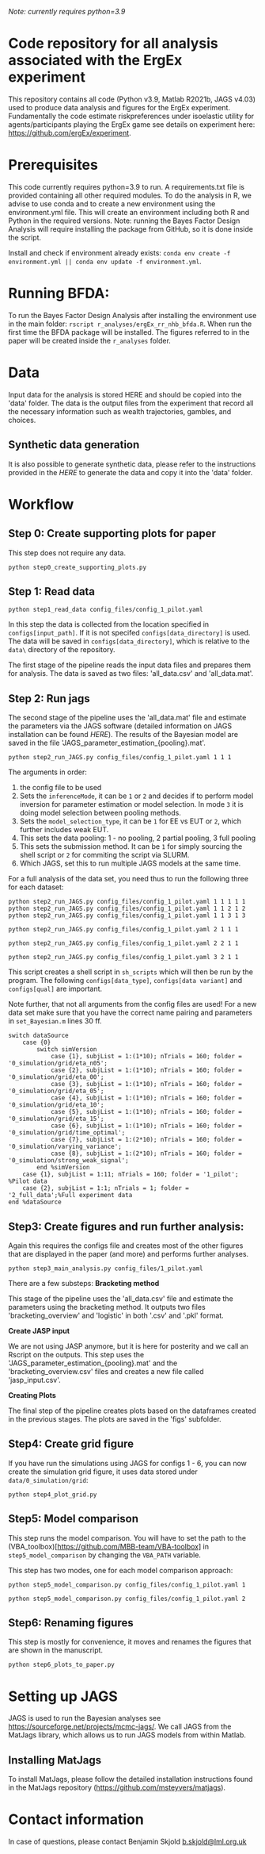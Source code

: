 _Note: currently requires python=3.9_

# Code repository for all analysis associated with the ErgEx experiment

This repository contains all code (Python v3.9, Matlab R2021b, JAGS v4.03) used to produce data analysis and figures for the ErgEx experiment. Fundamentally the code estimate riskpreferences under isoelastic utility for agents/participants playing the ErgEx game see details on experiment here: https://github.com/ergEx/experiment.

# Prerequisites

This code currently requires python=3.9 to run. A requirements.txt file is provided containing all other required modules. To do the analysis in R, we advise to use conda and to create a new environment using the environment.yml file.
This will create an environment including both R and Python in the required versions. Note: running the Bayes Factor Design Analysis will require installing the package from GitHub, so it is done inside the script.

Install and check if environment already exists:
`conda env create -f environment.yml || conda env update -f environment.yml`.

# Running BFDA:

To run the Bayes Factor Design Analysis after installing the environment use in the main folder:
`rscript r_analyses/ergEx_rr_nhb_bfda.R`. When run the first time the BFDA package will be installed. 
The figures referred to in the paper will be created inside the `r_analyses` folder.

# Data

Input data for the analysis is stored HERE and should be copied into the 'data' folder. The data is the output files from the experiment that record all the necessary information such as wealth trajectories, gambles, and choices.

## Synthetic data generation

It is also possible to generate synthetic data, please refer to the instructions provided in the _HERE_ to generate the data and copy it into the 'data' folder.

# Workflow

## Step 0: Create supporting plots for paper

This step does not require any data. 

`python step0_create_supporting_plots.py`

## Step 1: Read data

`python step1_read_data config_files/config_1_pilot.yaml`

In this step the data is collected from the location specified in
`configs[input_path]`. If it is not specifed `configs[data_directory]` is used.
The data will be saved in `configs[data_directory]`, which is relative to the 
`data\` directory of the repository.

The first stage of the pipeline reads the input data files and prepares them for analysis. The data is saved as two files: 'all_data.csv' and 'all_data.mat'.


## Step 2: Run jags


The second stage of the pipeline uses the 'all_data.mat' file and estimate the parameters via the JAGS software (detailed information on JAGS installation can be found _HERE_). 
The results of the Bayesian model are saved in the file 'JAGS_parameter_estimation_{pooling}.mat'.

`python step2_run_JAGS.py config_files/config_1_pilot.yaml 1 1 1`

The arguments in order:
1. the config file to be used
2. Sets the `inferenceMode`, it can be `1` or `2` and decides if to perform model inversion for parameter estimation or model selection. In mode `3` it is doing model selection between pooling methods.
3. Sets the `model_selection_type`, it can be `1` for EE vs EUT or `2`, which further includes weak EUT.
4. This sets the data pooling: 1 - no pooling, 2 partial pooling, 3 full pooling
4. This sets the submission method. It can be `1` for simply sourcing the shell script or `2` for commiting the script via SLURM.
5. Which JAGS, set this to run multiple JAGS models at the same time.


For a full analysis of the data set, you need thus to run the following three for each dataset:

`python step2_run_JAGS.py config_files/config_1_pilot.yaml 1 1 1 1 1`
`python step2_run_JAGS.py config_files/config_1_pilot.yaml 1 1 2 1 2`
`python step2_run_JAGS.py config_files/config_1_pilot.yaml 1 1 3 1 3`

`python step2_run_JAGS.py config_files/config_1_pilot.yaml 2 1 1 1`

`python step2_run_JAGS.py config_files/config_1_pilot.yaml 2 2 1 1`

`python step2_run_JAGS.py config_files/config_1_pilot.yaml 3 2 1 1`

This script creates a shell script in `sh_scripts` which will then be run by the program. The following `configs[data_type]`, `configs[data variant]` and `configs[qual]` are important. 

Note further, that not all arguments from the config files are used! For a new data set make sure that you have the correct name pairing and parameters in `set_Bayesian.m` lines 30 ff.

```{matlab}
switch dataSource
    case {0}
        switch simVersion
            case {1}, subjList = 1:(1*10); nTrials = 160; folder = '0_simulation/grid/eta_n05';
            case {2}, subjList = 1:(1*10); nTrials = 160; folder = '0_simulation/grid/eta_00';
            case {3}, subjList = 1:(1*10); nTrials = 160; folder = '0_simulation/grid/eta_05';
            case {4}, subjList = 1:(1*10); nTrials = 160; folder = '0_simulation/grid/eta_10';
            case {5}, subjList = 1:(1*10); nTrials = 160; folder = '0_simulation/grid/eta_15';
            case {6}, subjList = 1:(1*10); nTrials = 160; folder = '0_simulation/grid/time_optimal';
            case {7}, subjList = 1:(2*10); nTrials = 160; folder = '0_simulation/varying_variance';
            case {8}, subjList = 1:(2*10); nTrials = 160; folder = '0_simulation/strong_weak_signal';
        end %simVersion
    case {1}, subjList = 1:11; nTrials = 160; folder = '1_pilot'; %Pilot data
    case {2}, subjList = 1:1; nTrials = 1; folder = '2_full_data';%Full experiment data
end %dataSource
```

## Step3: Create figures and run further analysis:

Again this requires the configs file and creates most of the other figures that are displayed in the paper (and more) and performs further analyses.

`python step3_main_analysis.py config_files/1_pilot.yaml`

There are a few substeps:
**Bracketing method**

This stage of the pipeline uses the 'all_data.csv' file and estimate the parameters using the bracketing method. It outputs two files 'bracketing_overview' and 'logistic' in both '.csv' and '.pkl' format.

**Create JASP input**

We are not using JASP anymore, but it is here for posterity and we call an
Rscript on the outputs.
This step uses the 'JAGS_parameter_estimation_{pooling}.mat' and the 'bracketing_overview.csv' files and creates a new file called 'jasp_input.csv'.

**Creating Plots**

The final step of the pipeline creates plots based on the dataframes created in the previous stages. The plots are saved in the 'figs' subfolder.

## Step4: Create grid figure

If you have run the simulations using JAGS for configs 1 - 6, you can now create the simulation grid figure, it uses data stored under `data/0_simulation/grid`:

`python step4_plot_grid.py`

## Step5: Model comparison

This step runs the model comparison. You will have to set the path to the (VBA_toolbox)[https://github.com/MBB-team/VBA-toolbox] in `step5_model_comparison` by changing the `VBA_PATH` variable.

This step has two modes, one for each model comparison approach:

`python step5_model_comparison.py config_files/config_1_pilot.yaml 1`

`python step5_model_comparison.py config_files/config_1_pilot.yaml 2`


## Step6: Renaming figures

This step is mostly for convenience, it moves and renames the figures that are shown in the manuscript.

`python step6_plots_to_paper.py`

# Setting up JAGS

JAGS is used to run the Bayesian analyses see https://sourceforge.net/projects/mcmc-jags/. We call JAGS from the MatJags library, which allows us to run JAGS models from within Matlab.

## Installing MatJags

To install MatJags, please follow the detailed installation instructions found in the MatJags repository (https://github.com/msteyvers/matjags).

# Contact information

In case of questions, please contact Benjamin Skjold b.skjold@lml.org.uk
